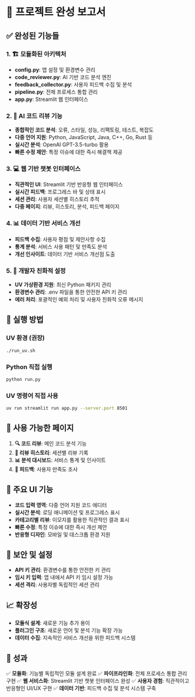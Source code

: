 # 🎯 프로젝트 완성 보고서

## ✅ 완성된 기능들

### 1. 🏗️ 모듈화된 아키텍처
- **config.py**: 앱 설정 및 환경변수 관리
- **code_reviewer.py**: AI 기반 코드 분석 엔진
- **feedback_collector.py**: 사용자 피드백 수집 및 분석
- **pipeline.py**: 전체 프로세스 통합 관리
- **app.py**: Streamlit 웹 인터페이스

### 2. 🤖 AI 코드 리뷰 기능
- **종합적인 코드 분석**: 오류, 스타일, 성능, 리팩토링, 테스트, 복잡도
- **다중 언어 지원**: Python, JavaScript, Java, C++, Go, Rust 등
- **실시간 분석**: OpenAI GPT-3.5-turbo 활용
- **빠른 수정 제안**: 특정 이슈에 대한 즉시 해결책 제공

### 3. 💻 웹 기반 챗봇 인터페이스
- **직관적인 UI**: Streamlit 기반 반응형 웹 인터페이스
- **실시간 피드백**: 프로그레스 바 및 상태 표시
- **세션 관리**: 사용자 세션별 히스토리 추적
- **다중 페이지**: 리뷰, 히스토리, 분석, 피드백 페이지

### 4. 📊 데이터 기반 서비스 개선
- **피드백 수집**: 사용자 평점 및 제안사항 수집
- **통계 분석**: 서비스 사용 패턴 및 만족도 분석
- **개선 인사이트**: 데이터 기반 서비스 개선점 도출

### 5. 🔧 개발자 친화적 설정
- **UV 가상환경 지원**: 최신 Python 패키지 관리
- **환경변수 관리**: .env 파일을 통한 안전한 API 키 관리
- **에러 처리**: 포괄적인 예외 처리 및 사용자 친화적 오류 메시지

## 🚀 실행 방법

### UV 환경 (권장)
```bash
./run_uv.sh
```

### Python 직접 실행
```bash
python run.py
```

### UV 명령어 직접 사용
```bash
uv run streamlit run app.py --server.port 8501
```

## 📱 사용 가능한 페이지

1. **🔍 코드 리뷰**: 메인 코드 분석 기능
2. **📜 리뷰 히스토리**: 세션별 리뷰 기록
3. **📊 분석 대시보드**: 서비스 통계 및 인사이트
4. **💬 피드백**: 사용자 만족도 조사

## 🎨 주요 UI 기능

- **코드 입력 영역**: 다중 언어 지원 코드 에디터
- **실시간 분석**: 로딩 애니메이션 및 프로그레스 표시
- **카테고리별 리뷰**: 이모지를 활용한 직관적인 결과 표시
- **빠른 수정**: 특정 이슈에 대한 즉시 개선 제안
- **반응형 디자인**: 모바일 및 데스크톱 환경 지원

## 🔐 보안 및 설정

- **API 키 관리**: 환경변수를 통한 안전한 키 관리
- **임시 키 입력**: 앱 내에서 API 키 임시 설정 가능
- **세션 격리**: 사용자별 독립적인 세션 관리

## 📈 확장성

- **모듈식 설계**: 새로운 기능 추가 용이
- **플러그인 구조**: 새로운 언어 및 분석 기능 확장 가능
- **데이터 수집**: 지속적인 서비스 개선을 위한 피드백 시스템

## 🎯 성과

✅ **모듈화**: 기능별 독립적인 모듈 설계 완료
✅ **파이프라인화**: 전체 프로세스 통합 관리 구현
✅ **웹 서비스화**: Streamlit 기반 챗봇 인터페이스 완성
✅ **사용자 경험**: 직관적이고 반응형인 UI/UX 구현
✅ **데이터 기반**: 피드백 수집 및 분석 시스템 구축
